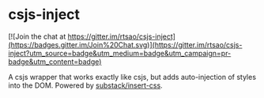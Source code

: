 # csjs-inject

[![Join the chat at https://gitter.im/rtsao/csjs-inject](https://badges.gitter.im/Join%20Chat.svg)](https://gitter.im/rtsao/csjs-inject?utm_source=badge&utm_medium=badge&utm_campaign=pr-badge&utm_content=badge)

A csjs wrapper that works exactly like csjs, but adds auto-injection of styles into the DOM. Powered by [substack/insert-css](https://github.com/substack/insert-css).
